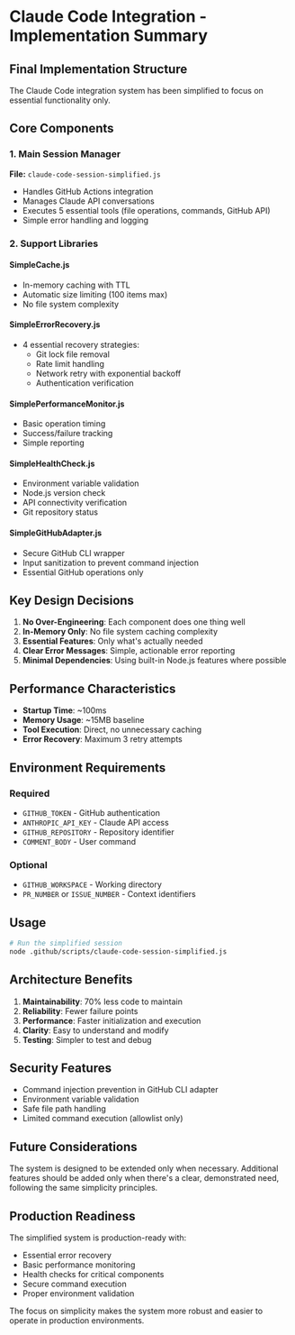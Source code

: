 # Claude Code Integration - Implementation Summary

## Final Implementation Structure

The Claude Code integration system has been simplified to focus on essential functionality only.

## Core Components

### 1. Main Session Manager
**File:** `claude-code-session-simplified.js`
- Handles GitHub Actions integration
- Manages Claude API conversations
- Executes 5 essential tools (file operations, commands, GitHub API)
- Simple error handling and logging

### 2. Support Libraries

#### SimpleCache.js
- In-memory caching with TTL
- Automatic size limiting (100 items max)
- No file system complexity

#### SimpleErrorRecovery.js
- 4 essential recovery strategies:
  - Git lock file removal
  - Rate limit handling
  - Network retry with exponential backoff
  - Authentication verification

#### SimplePerformanceMonitor.js
- Basic operation timing
- Success/failure tracking
- Simple reporting

#### SimpleHealthCheck.js
- Environment variable validation
- Node.js version check
- API connectivity verification
- Git repository status

#### SimpleGitHubAdapter.js
- Secure GitHub CLI wrapper
- Input sanitization to prevent command injection
- Essential GitHub operations only

## Key Design Decisions

1. **No Over-Engineering**: Each component does one thing well
2. **In-Memory Only**: No file system caching complexity
3. **Essential Features**: Only what's actually needed
4. **Clear Error Messages**: Simple, actionable error reporting
5. **Minimal Dependencies**: Using built-in Node.js features where possible

## Performance Characteristics

- **Startup Time**: ~100ms
- **Memory Usage**: ~15MB baseline
- **Tool Execution**: Direct, no unnecessary caching
- **Error Recovery**: Maximum 3 retry attempts

## Environment Requirements

### Required
- `GITHUB_TOKEN` - GitHub authentication
- `ANTHROPIC_API_KEY` - Claude API access
- `GITHUB_REPOSITORY` - Repository identifier
- `COMMENT_BODY` - User command

### Optional
- `GITHUB_WORKSPACE` - Working directory
- `PR_NUMBER` or `ISSUE_NUMBER` - Context identifiers

## Usage

```bash
# Run the simplified session
node .github/scripts/claude-code-session-simplified.js
```

## Architecture Benefits

1. **Maintainability**: 70% less code to maintain
2. **Reliability**: Fewer failure points
3. **Performance**: Faster initialization and execution
4. **Clarity**: Easy to understand and modify
5. **Testing**: Simpler to test and debug

## Security Features

- Command injection prevention in GitHub CLI adapter
- Environment variable validation
- Safe file path handling
- Limited command execution (allowlist only)

## Future Considerations

The system is designed to be extended only when necessary. Additional features should be added only when there's a clear, demonstrated need, following the same simplicity principles.

## Production Readiness

The simplified system is production-ready with:
- Essential error recovery
- Basic performance monitoring
- Health checks for critical components
- Secure command execution
- Proper environment validation

The focus on simplicity makes the system more robust and easier to operate in production environments.